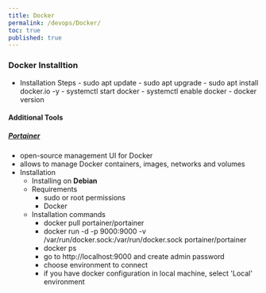 ```yaml
---
title: Docker
permalink: /devops/Docker/
toc: true
published: true
---
```




### Docker Installtion

 - Installation Steps
 		- sudo apt update 
    	- sudo apt upgrade
    	- sudo apt install docker.io -y 
        - systemctl start docker
        - systemctl enable docker
        - docker version

#### Additional Tools

##### [Portainer](https://www.portainer.io/) 
- open-source management UI for Docker
- allows to manage Docker containers, images, networks and volumes
- Installation
	- Installing on **Debian**
	- Requirements 
		- sudo or root permissions
    	- Docker
	 - Installation commands
 		- docker pull portainer/portainer
        - docker run -d -p 9000:9000 -v /var/run/docker.sock:/var/run/docker.sock portainer/portainer
        - docker ps
        - go to http://localhost:9000 and create admin password
        - choose environment to connect 
        - if you have docker configuration in local machine, select 'Local' environment 
  
